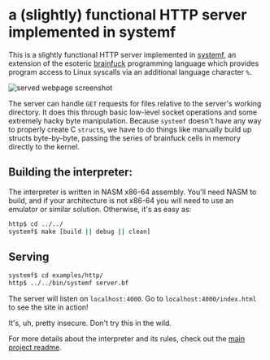 # a (slightly) functional HTTP server implemented in systemf

This is a slightly functional HTTP server implemented in
[systemf](https://github.com/ajyoon/systemf), an extension of
the esoteric [brainfuck](https://esolangs.org/wiki/brainfuck)
programming language which provides program access to Linux syscalls via
an additional language character `%`.

![served webpage screenshot](/screenshots/index_preview.png?raw=true "index.html")

The server can handle `GET` requests for files relative to the server's
working directory. It does this through basic low-level socket operations
and some extremely hacky byte manipulation. Because `systemf` doesn't have
any way to properly create C `struct`s, we have to do things like manually
build up structs byte-by-byte, passing the series of brainfuck cells in
memory directly to the kernel.

## Building the interpreter:

The interpreter is written in NASM x86-64 assembly. You'll need NASM to build, and if your architecture is not x86-64 you will need to use an emulator or similar solution. Otherwise, it's as easy as:

```sh
http$ cd ../../
systemf$ make [build || debug || clean]
```

## Serving

```sh
systemf$ cd examples/http/
http$ ../../bin/systemf server.bf
```

The server will listen on `localhost:4000`.
Go to `localhost:4000/index.html` to see the site in action!

It's, uh, pretty insecure. Don't try this in the wild.

For more details about the interpreter and its rules, check out
the [main project readme](https://github.com/ajyoon/systemf).
